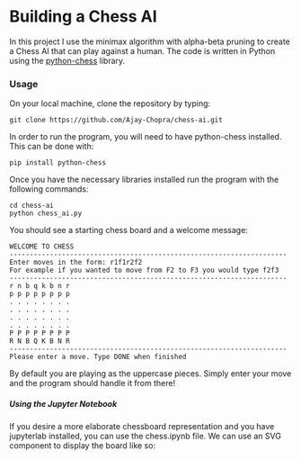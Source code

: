 # Building a Chess AI

In this project I use the minimax algorithm with alpha-beta pruning to create a Chess AI that can play
against a human. The code is written in Python using the [python-chess](https://python-chess.readthedocs.io/en/latest/) library.

### Usage
On your local machine, clone the repository by typing:
```console
git clone https://github.com/Ajay-Chopra/chess-ai.git
```
In order to run the program, you will need to have python-chess installed. This can be done with:
```console
pip install python-chess
```
Once you have the necessary libraries installed run the program with the following commands:
```console
cd chess-ai
python chess_ai.py
```
You should see a starting chess board and a welcome message:
```console
WELCOME TO CHESS
---------------------------------------------------------------------
Enter moves in the form: r1f1r2f2
For example if you wanted to move from F2 to F3 you would type f2f3
---------------------------------------------------------------------
r n b q k b n r
p p p p p p p p
. . . . . . . .
. . . . . . . .
. . . . . . . .
. . . . . . . .
P P P P P P P P
R N B Q K B N R
---------------------------------------------------------------------
Please enter a move. Type DONE when finished
```
By default you are playing as the uppercase pieces. Simply enter your move and the program should handle it from there!

##### Using the Jupyter Notebook
If you desire a more elaborate chessboard representation and you have jupyterlab installed, you can use the
chess.ipynb file. We can use an SVG component to display the board like so:



















